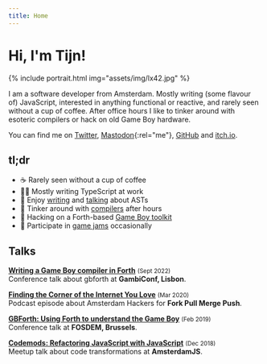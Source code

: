 ```yaml
---
title: Home
---
```


# Hi, I'm Tijn!

{% include portrait.html img="assets/img/lx42.jpg" %}

I am a software developer from Amsterdam. Mostly writing (some flavour of) JavaScript, interested in anything functional or reactive, and rarely seen without a cup of coffee. After office hours I like to tinker around with esoteric compilers or hack on old Game Boy hardware.

You can find me on [Twitter](https://twitter.com/tijnosaurus), [Mastodon](https://mastodon.social/@tkers){:rel="me"}, [GitHub](https://github.com/tkers) and [itch.io](https://tkers.itch.io).

## tl;dr

- ☕️ Rarely seen without a cup of coffee
- 👨‍💻 Mostly writing TypeScript at work
- 📣 Enjoy [writing](https://www.reaktor.com/blog/an-introduction-to-codemods) and [talking](https://www.youtube.com/watch?v=xS7UrNPmYX8) about ASTs
- 🔬 Tinker around with [compilers](https://github.com/liphe/delisp) after hours
- 👾 Hacking on a Forth-based [Game Boy toolkit](https://github.com/ams-hackers/gbforth)
- 🌱 Participate in [game jams](https://tkers.itch.io) occasionally

## Talks

**[Writing a Game Boy compiler in Forth](https://www.youtube.com/watch?v=tax0DNC0ybI)** <small>(Sept 2022)</small>\
Conference talk about gbforth at **GambiConf, Lisbon**.

**[Finding the Corner of the Internet You Love](https://www.reaktor.com/forkpullmergepush/finding-the-corner-of-the-internet-you-love-with-amsterdam-hackers)** <small>(Mar 2020)</small>\
Podcast episode about Amsterdam Hackers for **Fork Pull Merge Push**.

**[GBForth: Using Forth to understand the Game Boy](https://www.youtube.com/watch?v=g3HNhvW3lI8)** <small>(Feb 2019)</small>\
Conference talk at **FOSDEM, Brussels**.

**[Codemods: Refactoring JavaScript with JavaScript](https://www.youtube.com/watch?v=xS7UrNPmYX8)** <small>(Dec 2018)</small>\
Meetup talk about code transformations at **AmsterdamJS**.

